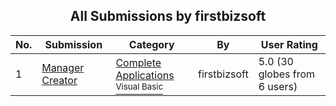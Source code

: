 ﻿<div align="center">

## All Submissions by firstbizsoft

</div>

No.  | Submission | Category | By   | User Rating
---- | ---------- | -------- | ---- | -----------
1 | [Manager Creator<br />](https://github.com/Planet-Source-Code/firstbizsoft-manager-creator__1-55732) | [Complete Applications<br /><sup>Visual Basic</sup>](../ByCategory/complete-applications__1-27.md) | firstbizsoft | 5.0 (30 globes from 6 users)
